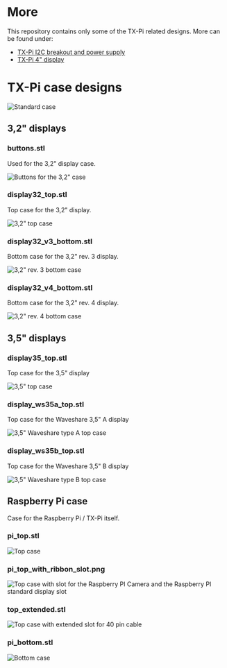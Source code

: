 # More

This repository contains only some of the TX-Pi related designs.
More can be found under:

  - [TX-Pi I2C breakout and power supply](https://www.thingiverse.com/thing:3478004)
  - [TX-Pi 4" display](https://www.thingiverse.com/thing:3605290)

# TX-Pi case designs

![Standard case](../images/tx-pi-cases.jpg)

## 3,2" displays

### buttons.stl

Used for the 3,2" display case.

![Buttons for the 3,2" case](../images/stl/buttons.png)


### display32_top.stl

Top case for the 3,2" display. 

![3,2" top case](../images/stl/display32_top.png)


### display32_v3_bottom.stl

Bottom case for the 3,2" rev. 3 display. 

![3,2" rev. 3 bottom case](../images/stl/display32_v3_bottom.png)


### display32_v4_bottom.stl

Bottom case for the 3,2" rev. 4 display. 

![3,2" rev. 4 bottom case](../images/stl/display32_v4_bottom.png)


## 3,5" displays

### display35_top.stl

Top case for the 3,5" display

![3,5" top case](../images/stl/display35_top.png)


### display_ws35a_top.stl

Top case for the Waveshare 3,5" A display

![3,5" Waveshare type A top case](../images/stl/display_ws35a_top.png)


### display_ws35b_top.stl

Top case for the Waveshare 3,5" B display

![3,5" Waveshare type B top case](../images/stl/display_ws35b_top.png)


## Raspberry Pi case

Case for the Raspberry Pi / TX-Pi itself.

### pi_top.stl

![Top case](../images/stl/pi_top.png)


### pi_top_with_ribbon_slot.png
![Top case with slot for the Raspberry PI Camera and the Raspberry PI standard display slot ](../images/stl/pi_top_with_ribbon_slot.png)


### top_extended.stl

![Top case with extended slot for 40 pin cable](../images/stl/top_extended.png)

### pi_bottom.stl

![Bottom case](../images/stl/pi_bottom.png)

